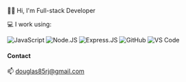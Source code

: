 
<p dir="auto">👋🏻 Hi, I'm Full-stack Developer</p>

<g-emoji class="g-emoji" alias="computer" fallback-src="https://github.githubassets.com/images/icons/emoji/unicode/1f4bb.png">💻</g-emoji>  I work using:


<img src="https://camo.githubusercontent.com/d44a6aa5c7a21dc4a43daf0d9a428f14434a43cf42a244ebbba8e2568093e64c/68747470733a2f2f696d672e736869656c64732e696f2f62616467652f2d4a6176615363726970742d3335346635323f7374796c653d666c61742d737175617265266c6f676f3d6a617661736372697074" alt="JavaScript" data-canonical-src="https://img.shields.io/badge/-JavaScript-354f52?style=flat-square&amp;logo=javascript" style="max-width: 100%;"> <img src="https://camo.githubusercontent.com/bb5cd231d3805b195534cc9d394370c56bcc98a0c5076ede473ec41a336bae80/68747470733a2f2f696d672e736869656c64732e696f2f62616467652f2d4e6f64652e4a532d3335346635323f7374796c653d666c61742d737175617265266c6f676f3d4e6f64652e6a73" alt="Node.JS" data-canonical-src="https://img.shields.io/badge/-Node.JS-354f52?style=flat-square&amp;logo=Node.js" style="max-width: 100%;"> <img src="https://camo.githubusercontent.com/6d21c3f3d8980dba27e2a98d792c2d2c29323970c78c63fd84f47f2bf8be4c59/68747470733a2f2f696d672e736869656c64732e696f2f62616467652f2d457870726573732e4a532d3335346635323f7374796c653d666c61742d737175617265266c6f676f3d657870726573736a73" alt="Express.JS" data-canonical-src="https://img.shields.io/badge/-Express.JS-354f52?style=flat-square&amp;logo=expressjs" style="max-width: 100%;"> <img src="https://camo.githubusercontent.com/b55573e25c0480206317547216066574bb958f151598d4ae86549391f6f92aa4/68747470733a2f2f696d672e736869656c64732e696f2f62616467652f2d4769744875622d3335346635323f7374796c653d666c61742d737175617265266c6f676f3d676974687562" alt="GitHub" data-canonical-src="https://img.shields.io/badge/-GitHub-354f52?style=flat-square&amp;logo=github" style="max-width: 100%;"> <img src="https://camo.githubusercontent.com/ec1bbf37004457001b24d2f0e822f3dee82ecfbdb7ba7063ded2a0890485049d/68747470733a2f2f696d672e736869656c64732e696f2f62616467652f2d5653253230436f64652d3335346635323f7374796c653d666c61742d737175617265266c6f676f3d76697375616c2d73747564696f2d636f6465" alt="VS Code" data-canonical-src="https://img.shields.io/badge/-VS%20Code-354f52?style=flat-square&amp;logo=visual-studio-code" style="max-width: 100%;">

<h4>Contact</h4>

📫 douglas85rj@gmail.com 



